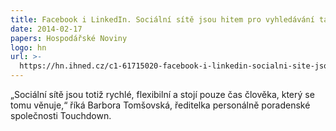 ```yaml
---
title: Facebook i LinkedIn. Sociální sítě jsou hitem pro vyhledávání talentů
date: 2014-02-17
papers: Hospodářské Noviny
logo: hn
url: >-
  https://hn.ihned.cz/c1-61715020-facebook-i-linkedin-socialni-site-jsou-hitem-pro-vyhledavani-talentu
---
```

„Sociální sítě jsou totiž rychlé, flexibilní a stojí pouze čas člověka, který se tomu věnuje,“ říká Barbora Tomšovská, ředitelka personálně poradenské společnosti Touchdown.
